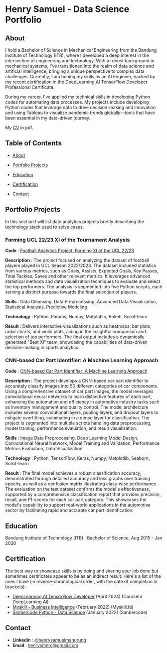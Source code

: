 # Henry Samuel - Data Science Portfolio

## About
I hold a Bachelor of Science in Mechanical Engineering from the Bandung Institute of Technology (ITB), where I developed a deep interest in the intersection of engineering and technology. With a robust background in mechanical systems, I've transitioned into the realm of data science and artificial intelligence, bringing a unique perspective to complex data challenges. Currently, I am honing my skills as an AI Engineer, backed by my recent certification in the DeepLearning.AI TensorFlow Developer Professional Certificate.

During my career, I've applied my technical skills in developing Python codes for automating data processes. My projects include developing Python codes that leverage data to drive decision-making and innovation and using Tableau to visualize pandemic trends globally—tools that have been essential in my data-driven journey.

My [CV](https://github.com/nrysam/Data-Science-Portfolio/blob/main/Resume%20(Data%20Scientist)%20-%20Henry%20Samuel%20Manurung.pdf) in pdf.


## Table of Contents
- [About](https://github.com/nrysam/Data-Science-Portfolio/blob/main/README.md#about)

- [Portfolio Projects](https://github.com/nrysam/Data-Science-Portfolio/blob/main/README.md#portfolio-projects)

- [Education](https://github.com/nrysam/Data-Science-Portfolio/blob/main/README.md#education)

- [Certification](https://github.com/nrysam/Data-Science-Portfolio/blob/main/README.md#certification)

- [Contact](https://github.com/nrysam/Data-Science-Portfolio/blob/main/README.md#contact)


## Portfolio Projects
In this section I will list data analytics projects briefly describing the technology stack used to solve cases.


### Forming UCL 22/23 XI of the Tournament Analysis
**Code** : [Football Analytics Project: Forming XI of the UCL 22/23](https://github.com/nrysam/UCL22_23)

**Description** : The project focused on analyzing the dataset of football players played in UCL Season 2022/2023. The dataset included statistics from various metrics, such as Goals, Assists, Expected Goals, Key Passes, Total Tackles, Saves and other relevant metrics. It leverages advanced statistical methods and data visualization techniques to evaluate and select the top performers. The analysis is segmented into five Python scripts, each serving a distinct purpose towards the final selection of players.

**Skills** : Data Cleansing, Data Preprocessing, Advanced Data Visualization, Statistical Analysis, Predictive Modeling

**Technology** : Python, Pandas, Numpy, Matplotlib, Bokeh, Scikit-learn

**Result** : Delivers interactive visualizations such as heatmaps, bar plots, radar charts, and violin plots, aiding in the insightful comparison and selection of top performers. The final output includes a dynamically generated "Best XI" team, showcasing the capabilities of data-driven decision-making in sports analytics.



### CNN-based Car Part Identifier: A Machine Learning Approach
**Code** : [CNN-based Car Part Identifier: A Machine Learning Approach](https://github.com/nrysam/CNN-Car-Parts)

**Description** : The project develops a CNN-based car part identifier to accurately classify images into 50 different categories of car components. Using a comprehensive dataset of car part images, the model leverages convolutional neural networks to learn distinctive features of each part, enhancing the automation and efficiency in automotive industry tasks such as inventory management and quality control. The model architecture includes several convolutional layers, pooling layers, and dropout layers to mitigate overfitting, culminating in a dense layer for classification. The project is segmented into multiple scripts handling data preprocessing, model training, performance evaluation, and result visualization.

**Skills** : Image Data Preprocessing, Deep Learning Model Design, Convolutional Neural Network, Model Training and Validation, Performance Metrics Evaluation, Data Visualization

**Technology** : Python, TensorFlow, Keras, Numpy, Matplotlib, Seaborn, Scikit-learn

**Result** : The final model achieves a robust classification accuracy, demonstrated through detailed accuracy and loss graphs over training epochs, as well as a confusion matrix illustrating class-wise performance. The evaluation on the test dataset confirms the model's effectiveness, supported by a comprehensive classification report that provides precision, recall, and F1-scores for each car part category. This showcases the model's capability to support real-world applications in the automotive sector by facilitating rapid and accurate car part identification.


## Education
Bandung Institute of Technology (ITB) : Bachelor of Science, Aug 2015 - Jan 2020

## Certification
The best way to showcase skills is by doing and sharing your job done but sometimes certificates appear to be as an indirect result. Here's a list of the ones I have (in reverse-chronological order, with the date of completion in brackets):
- [DeepLearning.AI TensorFlow Developer](https://www.coursera.org/account/accomplishments/specialization/MB9V3F39KHDV) (April 2024) (Coursera DeepLearning.Ai)
- [Myskill - Business Intelligence](https://drive.google.com/file/d/1gBKZcsQ4FDSdom1Oi_jzhcNTbXFk5Vy2/view) (February 2022) (Myskill.id)
- [Sanbercode Python - Data Science](https://drive.google.com/file/d/1KybHKJjWyMmv62HraneGQdVUSwdMjye2/view) (January 2022) (Sanbercode)

## Contact
- **Linkedin** : [@henrysamuelmanurung](https://www.linkedin.com/in/henry-samuel-manurung)
- **Email** : [henrysmnrg@gmail.com](mailto:henrysmnrg@gmail.com)
